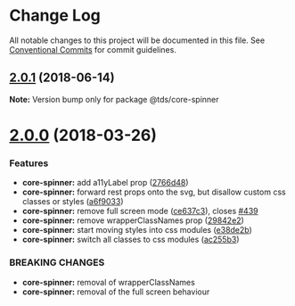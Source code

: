 # Change Log

All notable changes to this project will be documented in this file.
See [Conventional Commits](https://conventionalcommits.org) for commit guidelines.

<a name="2.0.1"></a>
## [2.0.1](https://github.com/telusdigital/tds/compare/@tds/core-spinner@2.0.0...@tds/core-spinner@2.0.1) (2018-06-14)




**Note:** Version bump only for package @tds/core-spinner

<a name="2.0.0"></a>
# [2.0.0](https://github.com/telusdigital/tds/compare/@tds/core-spinner@1.0.0...@tds/core-spinner@2.0.0) (2018-03-26)


### Features

* **core-spinner:** add a11yLabel prop ([2766d48](https://github.com/telusdigital/tds/commit/2766d48))
* **core-spinner:** forward rest props onto the svg, but disallow custom css classes or styles ([a6f9033](https://github.com/telusdigital/tds/commit/a6f9033))
* **core-spinner:** remove full screen mode ([ce637c3](https://github.com/telusdigital/tds/commit/ce637c3)), closes [#439](https://github.com/telusdigital/tds/issues/439)
* **core-spinner:** remove wrapperClassNames prop ([29842e2](https://github.com/telusdigital/tds/commit/29842e2))
* **core-spinner:** start moving styles into css modules ([e38de2b](https://github.com/telusdigital/tds/commit/e38de2b))
* **core-spinner:** switch all classes to css modules ([ac255b3](https://github.com/telusdigital/tds/commit/ac255b3))


### BREAKING CHANGES

* **core-spinner:** removal of wrapperClassNames
* **core-spinner:** removal of the full screen behaviour
